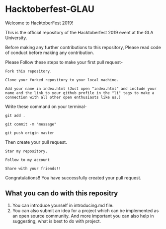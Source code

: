 # Hacktoberfest-GLAU
Welcome to HacktoberFest 2019!

This is the official repository of the Hacktoberfest 2019 event at the GLA University.

Before making any further contributions to this repository, Please read code of conduct before making any contribution.


Please Follow these steps to make your first pull request-

    Fork this repository.

    Clone your forked repository to your local machine.

    Add your name in index.html (Just open "index.html" and include your name and the link to your github profile in the "li" tags to make a connection with all other open enthusiasts like us.)

Write these command on your terminal-

    git add .
    
    git commit -m "message"
    
    git push origin master
    
Then create your pull request.

    Star my repository.
    
    Follow to my account
    
    Share with your friends!!

Congratulations!! You have successfully created your pull request.

## What you can do with this repositry
1. You can introduce yourself in introducing.md file.
2. You can also submit an idea for a project which can be implemented as an open source community.
And more important you can also help in suggesting, what is best to do with project.
